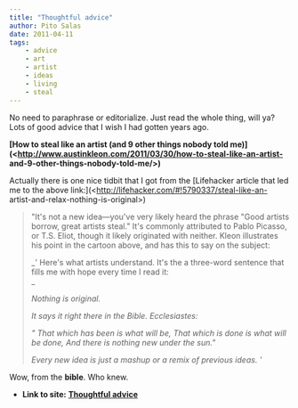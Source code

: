 ```yaml
---
title: "Thoughtful advice"
author: Pito Salas
date: 2011-04-11
tags:
    - advice
    - art
    - artist
    - ideas
    - living
    - steal
---
```


No need to paraphrase or editorialize. Just read the whole thing, will ya?
Lots of good advice that I wish I had gotten years ago.

**[How to steal like an artist (and 9 other things nobody told
me)](<http://www.austinkleon.com/2011/03/30/how-to-steal-like-an-artist-
and-9-other-things-nobody-told-me/>)**

Actually there is one nice tidbit that I got from the [Lifehacker article that
led me to the above link:](<http://lifehacker.com/#!5790337/steal-like-an-
artist-and-relax-nothing-is-original>)

> "It's not a new idea—you've very likely heard the phrase "Good artists
> borrow, great artists steal." It's commonly attributed to Pablo Picasso, or
> T.S. Eliot, though it likely originated with neither. Kleon illustrates his
> point in the cartoon above, and has this to say on the subject:
>
> _' Here's what artists understand. It's the a three-word sentence that fills
> me with hope every time I read it:  
> _
>
> _Nothing is original._
>
> _It says it right there in the Bible. Ecclesiastes:_
>
> _" That which has been is what will be, That which is done is what will be
> done, And there is nothing new under the sun."_
>
> _Every new idea is just a mashup or a remix of previous ideas. '_

Wow, from the **bible**. Who knew.


* **Link to site:** **[Thoughtful advice](None)**
